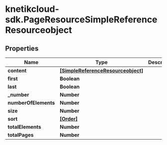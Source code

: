 # knetikcloud-sdk.PageResourceSimpleReferenceResourceobject

## Properties
Name | Type | Description | Notes
------------ | ------------- | ------------- | -------------
**content** | [**[SimpleReferenceResourceobject]**](SimpleReferenceResourceobject.md) |  | [optional] 
**first** | **Boolean** |  | [optional] 
**last** | **Boolean** |  | [optional] 
**_number** | **Number** |  | [optional] 
**numberOfElements** | **Number** |  | [optional] 
**size** | **Number** |  | [optional] 
**sort** | [**[Order]**](Order.md) |  | [optional] 
**totalElements** | **Number** |  | [optional] 
**totalPages** | **Number** |  | [optional] 


